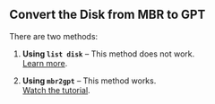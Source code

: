 ## Convert the Disk from MBR to GPT

There are two methods:

1. **Using `list disk`** – This method does not work.  
   [Learn more](https://learn.microsoft.com/en-us/windows/deployment/mbr-to-gpt).

2. **Using `mbr2gpt`** – This method works.  
   [Watch the tutorial](https://www.youtube.com/watch?v=wveFOB2TTtc).

